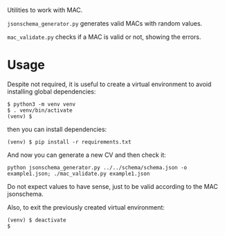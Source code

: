 Utilities to work with MAC.

`jsonschema_generator.py` generates valid MACs with random values.

`mac_validate.py` checks if a MAC is valid or not, showing the errors.

# Usage

Despite not required, it is useful to create a virtual environment to avoid
installing global dependencies:

```
$ python3 -m venv venv
$ . venv/bin/activate
(venv) $
```

then you can install dependencies:

```
(venv) $ pip install -r requirements.txt
```

And now you can generate a new CV and then check it:

```
python jsonschema_generator.py ../../schema/schema.json -o example1.json; ./mac_validate.py example1.json
```

Do not expect values to have sense, just to be valid according to the MAC
jsonschema.

Also, to exit the previously created virtual environment:
```
(venv) $ deactivate
$
```